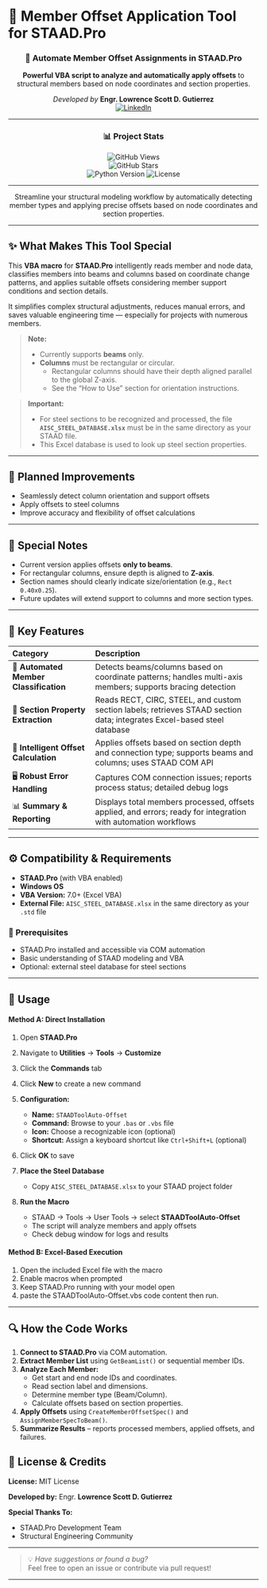 # 🧩 Member Offset Application Tool for STAAD.Pro

<div align="center">

### 🚀 Automate Member Offset Assignments in STAAD.Pro  
**Powerful VBA script to analyze and automatically apply offsets** to structural members based on node coordinates and section properties.

*Developed by* **Engr. Lowrence Scott D. Gutierrez**  
[![LinkedIn](https://img.shields.io/badge/LinkedIn-Connect-blue?style=flat&logo=linkedin)](https://www.linkedin.com/in/lsdg)

---

### 📊 Project Stats

![GitHub Views](https://komarev.com/ghpvc/?username=SC0L0W&label=Repository%20Views&color=0e75b6&style=flat)  
![GitHub Stars](https://img.shields.io/github/stars/SC0L0W/STAADToolAuto-Offset?style=flat&color=yellow)  
![Python Version](https://img.shields.io/badge/Python-3.8%2B-blue?style=flat&logo=python)
![License](https://img.shields.io/badge/License-MIT-green?style=flat)

---

Streamline your structural modeling workflow by automatically detecting member types and applying precise offsets based on node coordinates and section properties.

</div>

---

## ✨ What Makes This Tool Special

This **VBA macro** for **STAAD.Pro** intelligently reads member and node data, classifies members into beams and columns based on coordinate change patterns, and applies suitable offsets considering member support conditions and section details.  

It simplifies complex structural adjustments, reduces manual errors, and saves valuable engineering time — especially for projects with numerous members.

> **Note:**  
> - Currently supports **beams** only.  
> - **Columns** must be rectangular or circular.  
>   - Rectangular columns should have their depth aligned parallel to the global Z-axis.  
>   - See the “How to Use” section for orientation instructions.  

> **Important:**  
> - For steel sections to be recognized and processed, the file **`AISC_STEEL_DATABASE.xlsx`** must be in the same directory as your STAAD file.  
> - This Excel database is used to look up steel section properties.

---

## 🔮 Planned Improvements

- Seamlessly detect column orientation and support offsets  
- Apply offsets to steel columns  
- Improve accuracy and flexibility of offset calculations  

---

## 🧮 Special Notes

- Current version applies offsets **only to beams**.  
- For rectangular columns, ensure depth is aligned to **Z-axis**.  
- Section names should clearly indicate size/orientation (e.g., `Rect 0.40x0.25`).  
- Future updates will extend support to columns and more section types.

---

## 🚀 Key Features

| Category | Description |
|:--|:--|
| 🎯 **Automated Member Classification** | Detects beams/columns based on coordinate patterns; handles multi-axis members; supports bracing detection |
| 🧰 **Section Property Extraction** | Reads RECT, CIRC, STEEL, and custom section labels; retrieves STAAD section data; integrates Excel-based steel database |
| 🔧 **Intelligent Offset Calculation** | Applies offsets based on section depth and connection type; supports beams and columns; uses STAAD COM API |
| 🖥️ **Robust Error Handling** | Captures COM connection issues; reports process status; detailed debug logs |
| 📊 **Summary & Reporting** | Displays total members processed, offsets applied, and errors; ready for integration with automation workflows |

---

## ⚙️ Compatibility & Requirements

- **STAAD.Pro** (with VBA enabled)  
- **Windows OS**  
- **VBA Version:** 7.0+ (Excel VBA)  
- **External File:** `AISC_STEEL_DATABASE.xlsx` in the same directory as your `.std` file  

### 🔧 Prerequisites
- STAAD.Pro installed and accessible via COM automation  
- Basic understanding of STAAD modeling and VBA  
- Optional: external steel database for steel sections  

---

## 📝 Usage

#### **Method A: Direct Installation**

1. Open **STAAD.Pro**
2. Navigate to **Utilities** → **Tools** → **Customize**
3. Click the **Commands** tab
4. Click **New** to create a new command
5. **Configuration:**
   - **Name:** `STAADToolAuto-Offset`
   - **Command:** Browse to your `.bas` or `.vbs` file
   - **Icon:** Choose a recognizable icon (optional)
   - **Shortcut:** Assign a keyboard shortcut like `Ctrl+Shift+L` (optional)
6. Click **OK** to save
7. **Place the Steel Database**
   - Copy `AISC_STEEL_DATABASE.xlsx` to your STAAD project folder  

8. **Run the Macro**
   - STAAD → Tools → User Tools → select **STAADToolAuto-Offset**
   - The script will analyze members and apply offsets
   - Check debug window for logs and results


#### **Method B: Excel-Based Execution**

1. Open the included Excel file with the macro
2. Enable macros when prompted
3. Keep STAAD.Pro running with your model open
4. paste the STAADToolAuto-Offset.vbs code content then run.

---

## 🔍 How the Code Works

1. **Connect to STAAD.Pro** via COM automation.  
2. **Extract Member List** using `GetBeamList()` or sequential member IDs.  
3. **Analyze Each Member:**
   - Get start and end node IDs and coordinates.  
   - Read section label and dimensions.  
   - Determine member type (Beam/Column).  
   - Calculate offsets based on section properties.  
4. **Apply Offsets** using `CreateMemberOffsetSpec()` and `AssignMemberSpecToBeam()`.  
5. **Summarize Results** – reports processed members, applied offsets, and failures.


## 🧾 License & Credits

**License:** MIT License  

**Developed by:** Engr. **Lowrence Scott D. Gutierrez**  

**Special Thanks To:**
- STAAD.Pro Development Team  
- Structural Engineering Community  

---

> 💡 *Have suggestions or found a bug?*  
> Feel free to open an issue or contribute via pull request!

---
